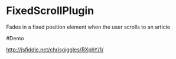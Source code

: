FixedScrollPlugin
=================

Fades in a fixed position element when the user scrolls to an article

#Demo

http://jsfiddle.net/chrisgiggles/RXphY/1/
